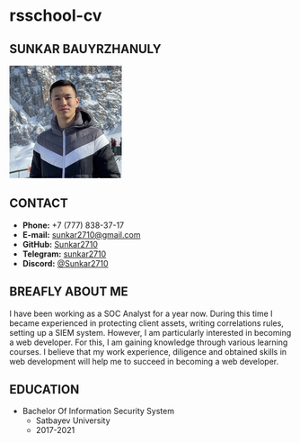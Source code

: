 # rsschool-cv
## **SUNKAR BAUYRZHANULY**

![image](my_photo.png)

## **CONTACT**
* **Phone:** +7 (777) 838-37-17
* **E-mail:** sunkar2710@gmail.com
* **GitHub:** [Sunkar2710](https://github.com/Sunkar2710)
* **Telegram:** [sunkar2710](https://t.me/sunkar2710)
* **Discord:** [@Sunkar2710](https://discordapp.com/users/960493700331499532/)

## **BREAFLY ABOUT ME**
I have been working as a SOC Analyst for a year now. During this time I became experienced in protecting client assets, writing correlations rules, setting up a SIEM system. However, I am particularly interested in becoming a web developer. For this, I am gaining knowledge through various learning courses. I believe that my work experience, diligence and obtained skills in web development will help me to succeed in becoming a web developer.

## **EDUCATION**
* Bachelor Of Information Security System
     * Satbayev University
     * 2017-2021